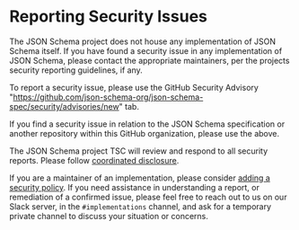 # Reporting Security Issues

The JSON Schema project does not house any implementation of JSON Schema itself. If you have found a security issue in any implementation of JSON Schema, please contact the appropriate maintainers, per the projects security reporting guidelines, if any.

To report a security issue, please use the GitHub Security Advisory "https://github.com/json-schema-org/json-schema-spec/security/advisories/new" tab.

If you find a security issue in relation to the JSON Schema specification or another repository within this GitHub organization, please use the above.

The JSON Schema project TSC will review and respond to all security reports. Please follow [coordinated disclosure](https://docs.github.com/en/code-security/security-advisories/guidance-on-reporting-and-writing/about-coordinated-disclosure-of-security-vulnerabilities).

If you are a maintainer of an implementation, please consider [adding a security policy](https://docs.github.com/en/code-security/getting-started/adding-a-security-policy-to-your-repository). If you need assistance in understanding a report, or remediation of a confirmed issue, please feel free to reach out to us on our Slack server, in the `#implementations` channel, and ask for a temporary private channel to discuss your situation or concerns.